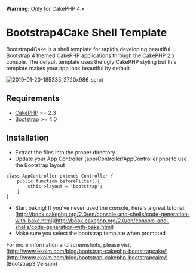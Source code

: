 **Warning:** Only for CakePHP 4.x

# Bootstrap4Cake Shell Template

Bootstrap4Cake is a shell template for rapidly developing beautiful Bootstrap 4 themed CakePHP applications through the CakePHP  2.x console. The default template uses the ugly CakePHP styling but this template makes your app look beautiful by default.

![2019-01-20-185335_2720x986_scrot](https://user-images.githubusercontent.com/9076747/51443177-224beb00-1ce5-11e9-8839-a6c6d3b3a0a6.png)

## Requirements

* [CakePHP](http://cakephp.org/) >= 2.3
* [Bootstrap](http://getbootstrap.com/) >= 4.0

## Installation

* Extract the files into the proper directory.
* Update your App Controller (app/Controller/AppController.php) to use the Bootstrap layout

```
class AppController extends Controller {
	public function beforeFilter(){
		$this->layout = 'bootstrap';
	}
}
```

* Start baking! If you've never used the console, here's a great tutorial: [http://book.cakephp.org/2.0/en/console-and-shells/code-generation-with-bake.html](http://book.cakephp.org/2.0/en/console-and-shells/code-generation-with-bake.html)
* Make sure you select the bootstrap template when prompted

For more information and screenshots, please visit [http://www.ekoim.com/blog/bootstrap-cakephp-bootstrapcake/](http://www.ekoim.com/blog/bootstrap-cakephp-bootstrapcake/) (Bootstrap3 Version)
